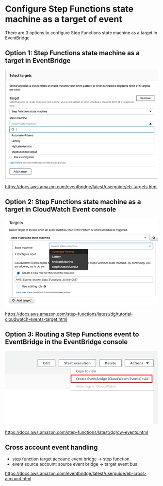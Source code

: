 # Configure Step Functions state machine as a target of event

There are 3 options to configure Step Functions state machine as a target in EventBridge

## Option 1: Step Functions state machine as a target in EventBridge

![eventbridge-stepfunction](image/eventbridge-stepfunction.png)

https://docs.aws.amazon.com/eventbridge/latest/userguide/eb-targets.html

## Option 2: Step Functions state machine as a target in CloudWatch Event console

![cloudwatch-stepfunction](image/cloudwatch-stepfunction.png)

https://docs.aws.amazon.com/step-functions/latest/dg/tutorial-cloudwatch-events-target.html

## Option 3: Routing a Step Functions event to EventBridge in the EventBridge console

![stepfunction-console](image/stepfunction-console.png)

https://docs.aws.amazon.com/step-functions/latest/dg/cw-events.html

## Cross account event handling
- step function target account: event bridge -> step function
- event source account: source event bridge -> target event bus

https://docs.aws.amazon.com/eventbridge/latest/userguide/eb-cross-account.html